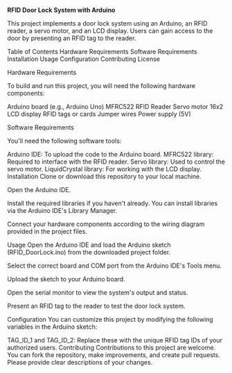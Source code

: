 **RFID Door Lock System with Arduino**

This project implements a door lock system using an Arduino, an RFID reader, a servo motor, and an LCD display. Users can gain access to the door by presenting an RFID tag to the reader.

Table of Contents
Hardware Requirements
Software Requirements
Installation
Usage
Configuration
Contributing
License

Hardware Requirements

To build and run this project, you will need the following hardware components:

Arduino board (e.g., Arduino Uno)
MFRC522 RFID Reader
Servo motor
16x2 LCD display
RFID tags or cards
Jumper wires
Power supply (5V)

Software Requirements

You'll need the following software tools:

Arduino IDE: To upload the code to the Arduino board.
MFRC522 library: Required to interface with the RFID reader.
Servo library: Used to control the servo motor.
LiquidCrystal library: For working with the LCD display.
Installation
Clone or download this repository to your local machine.

Open the Arduino IDE.

Install the required libraries if you haven't already. You can install libraries via the Arduino IDE's Library Manager.

Connect your hardware components according to the wiring diagram provided in the project files.

Usage
Open the Arduino IDE and load the Arduino sketch (RFID_DoorLock.ino) from the downloaded project folder.

Select the correct board and COM port from the Arduino IDE's Tools menu.

Upload the sketch to your Arduino board.

Open the serial monitor to view the system's output and status.

Present an RFID tag to the reader to test the door lock system.

Configuration
You can customize this project by modifying the following variables in the Arduino sketch:

TAG_ID_1 and TAG_ID_2: Replace these with the unique RFID tag IDs of your authorized users.
Contributing
Contributions to this project are welcome. You can fork the repository, make improvements, and create pull requests. Please provide clear descriptions of your changes.

